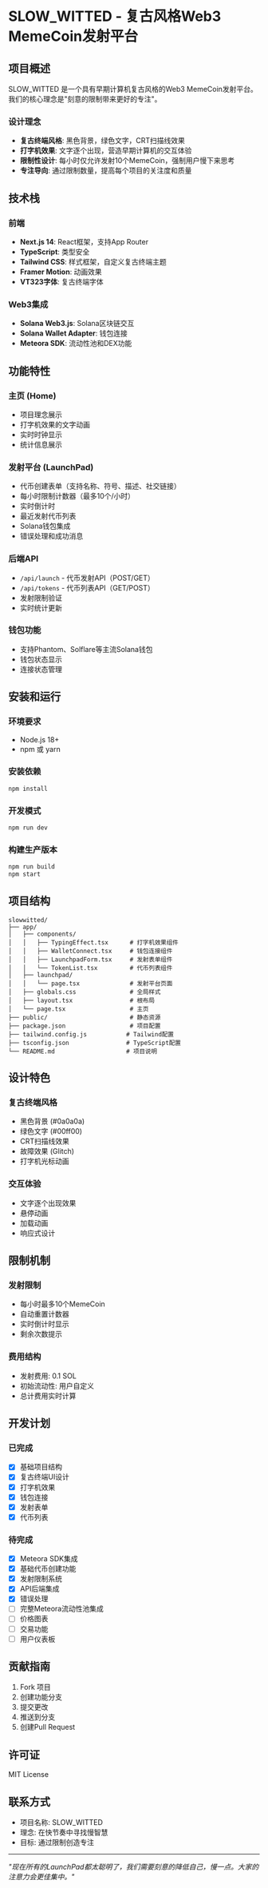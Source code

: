 # SLOW_WITTED - 复古风格Web3 MemeCoin发射平台

## 项目概述

SLOW_WITTED 是一个具有早期计算机复古风格的Web3 MemeCoin发射平台。我们的核心理念是"刻意的限制带来更好的专注"。

### 设计理念

- **复古终端风格**: 黑色背景，绿色文字，CRT扫描线效果
- **打字机效果**: 文字逐个出现，营造早期计算机的交互体验
- **限制性设计**: 每小时仅允许发射10个MemeCoin，强制用户慢下来思考
- **专注导向**: 通过限制数量，提高每个项目的关注度和质量

## 技术栈

### 前端
- **Next.js 14**: React框架，支持App Router
- **TypeScript**: 类型安全
- **Tailwind CSS**: 样式框架，自定义复古终端主题
- **Framer Motion**: 动画效果
- **VT323字体**: 复古终端字体

### Web3集成
- **Solana Web3.js**: Solana区块链交互
- **Solana Wallet Adapter**: 钱包连接
- **Meteora SDK**: 流动性池和DEX功能

## 功能特性

### 主页 (Home)
- 项目理念展示
- 打字机效果的文字动画
- 实时时钟显示
- 统计信息展示

### 发射平台 (LaunchPad)
- 代币创建表单（支持名称、符号、描述、社交链接）
- 每小时限制计数器（最多10个/小时）
- 实时倒计时
- 最近发射代币列表
- Solana钱包集成
- 错误处理和成功消息

### 后端API
- `/api/launch` - 代币发射API（POST/GET）
- `/api/tokens` - 代币列表API（GET/POST）
- 发射限制验证
- 实时统计更新

### 钱包功能
- 支持Phantom、Solflare等主流Solana钱包
- 钱包状态显示
- 连接状态管理

## 安装和运行

### 环境要求
- Node.js 18+
- npm 或 yarn

### 安装依赖
```bash
npm install
```

### 开发模式
```bash
npm run dev
```

### 构建生产版本
```bash
npm run build
npm start
```

## 项目结构

```
slowwitted/
├── app/
│   ├── components/
│   │   ├── TypingEffect.tsx      # 打字机效果组件
│   │   ├── WalletConnect.tsx     # 钱包连接组件
│   │   ├── LaunchpadForm.tsx     # 发射表单组件
│   │   └── TokenList.tsx         # 代币列表组件
│   ├── launchpad/
│   │   └── page.tsx              # 发射平台页面
│   ├── globals.css               # 全局样式
│   ├── layout.tsx                # 根布局
│   └── page.tsx                  # 主页
├── public/                       # 静态资源
├── package.json                  # 项目配置
├── tailwind.config.js           # Tailwind配置
├── tsconfig.json                # TypeScript配置
└── README.md                    # 项目说明
```

## 设计特色

### 复古终端风格
- 黑色背景 (#0a0a0a)
- 绿色文字 (#00ff00)
- CRT扫描线效果
- 故障效果 (Glitch)
- 打字机光标动画

### 交互体验
- 文字逐个出现效果
- 悬停动画
- 加载动画
- 响应式设计

## 限制机制

### 发射限制
- 每小时最多10个MemeCoin
- 自动重置计数器
- 实时倒计时显示
- 剩余次数提示

### 费用结构
- 发射费用: 0.1 SOL
- 初始流动性: 用户自定义
- 总计费用实时计算

## 开发计划

### 已完成
- [x] 基础项目结构
- [x] 复古终端UI设计
- [x] 打字机效果
- [x] 钱包连接
- [x] 发射表单
- [x] 代币列表

### 待完成
- [x] Meteora SDK集成
- [x] 基础代币创建功能
- [x] 发射限制系统
- [x] API后端集成
- [x] 错误处理
- [ ] 完整Meteora流动性池集成
- [ ] 价格图表
- [ ] 交易功能
- [ ] 用户仪表板

## 贡献指南

1. Fork 项目
2. 创建功能分支
3. 提交更改
4. 推送到分支
5. 创建Pull Request

## 许可证

MIT License

## 联系方式

- 项目名称: SLOW_WITTED
- 理念: 在快节奏中寻找慢智慧
- 目标: 通过限制创造专注

---

*"现在所有的LaunchPad都太聪明了，我们需要刻意的降低自己，慢一点。大家的注意力会更佳集中。"* 